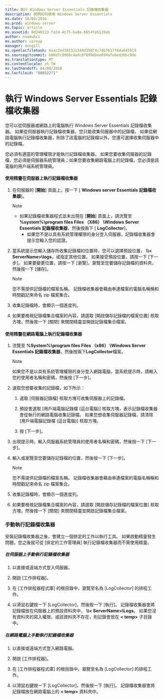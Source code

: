 ```yaml
---
title: 執行 Windows Server Essentials 記錄檔收集器
description: 說明如何使用 Windows Server Essentials
ms.date: 10/03/2016
ms.prod: windows-server
ms.topic: article
ms.assetid: 0d340223-fa24-4c75-ba8e-b654feb120ab
author: nnamuhcs
ms.author: coreyp
manager: dongill
ms.openlocfilehash: 6aac2ed382321349d39874c7db7617f6da845919
ms.sourcegitcommit: b00d7c8968c4adc8f699dbee694afe6ed36bc9de
ms.translationtype: MT
ms.contentlocale: zh-TW
ms.lasthandoff: 04/08/2020
ms.locfileid: "80852271"
---
```

# <a name="run-the-windows-server-essentials-log-collector"></a>執行 Windows Server Essentials 記錄檔收集器
您可以從伺服器或網路上的電腦執行 Windows Server Essentials 記錄檔收集器。 如果從伺服器執行記錄檔收集器，您只能收集伺服器中的記錄檔。 如果從網路電腦執行記錄檔收集器，則除了該電腦的記錄檔以外，您還可選擇收集伺服器中的記錄檔。  
  
 您必須有適當的管理權限才能執行記錄檔收集器。 如果您要收集伺服器的記錄檔，您必須是伺服器系統管理員；如果您要收集網路電腦上的記錄檔，您必須是該電腦的用戶端系統管理員。  
  
#### <a name="to-run-the-log-collector-on-the-server-by-using-the-wizard"></a>使用精靈在伺服器上執行記錄檔收集器  
  
1. 在伺服器的 [**開始**] 頁面上，按一下 [ **Windows server Essentials 記錄檔收集器**]。  
  
   > [!NOTE]
   > - 如果記錄檔收集器程式並未出現在 [**開始**] 頁面上，請流覽至 **%system%\program files Files （X86） \Windows Server Essentials 記錄檔收集器**，然後按兩下 [ **LogCollector**]。  
   >   -   如果您不是以具有系統管理權限的身分登入伺服器，記錄檔收集器會提示您輸入您的認證。  
  
2. 當系統提示您輸入儲存所收集記錄檔的位置時，您可以選擇預設位置， **\\\\< ServerName\>\logs**，或指定其他位置。 如果接受預設位置，請按一下 [下一步]。 如果要變更位置，請按一下 [瀏覽]，瀏覽至您要儲存記錄檔的資料夾，然後按一下 [儲存]。  
  
   > [!NOTE]
   >  您不需提供記錄檔的檔案名稱。 記錄檔收集器會藉由串連檔案的電腦名稱稱和時間戳記來命名 zip 檔案集合。  
  
3. 收集記錄檔時，會顯示一個進度列。  
  
4. 如果要檢視記錄檔集合檔案的內容，請選取 [開啟儲存記錄檔的檔案位置] 核取方塊，然後按一下 [關閉] 來關閉精靈並開啟記錄檔集合檔案。  
  
#### <a name="to-run-the-log-collector-on-a-network-computer-by-using-the-wizard"></a>使用精靈在網路電腦上執行記錄檔收集器  
  
1.  流覽至 **%System%\program files Files （x86） \Windows Server Essentials 記錄檔收集器**，然後按兩下**LogCollector**檔案。  
  
    > [!NOTE]
    >  如果您不是以具有系統管理權限的身分登入網路電腦，當系統提示時，請輸入您的使用者名稱和密碼，然後按 [下一步]。  
  
2.  選取您想要收集的記錄檔，如下所示：  
  
    1.  選取 [伺服器記錄檔] 核取方塊可收集伺服器上的記錄檔。  
  
    2.  預設會選取 [用戶端電腦記錄檔 (這台電腦)] 核取方塊，表示記錄檔收集器會從執行的網路電腦收集記錄檔。 如果您想收集伺服器記錄檔，請清除 [用戶端電腦記錄檔 (這台電腦)] 核取方塊。  
  
    3.  按 [下一步]。  
  
3.  出現提示時，輸入伺服器系統管理員的使用者名稱和密碼，然後按一下 [下一步]。  
  
4.  輸入或瀏覽至您要儲存記錄檔的位置，然後按一下 [下一步]。  
  
    > [!NOTE]
    >  您不需提供記錄檔的檔案名稱。 記錄檔收集器會藉由串連檔案的電腦名稱稱和時間戳記來命名 zip 檔案集合。  
  
5.  收集記錄檔時，會顯示一個進度列。  
  
6.  如果要檢視記錄檔集合檔案的內容，請選取 [開啟儲存記錄檔的檔案位置] 核取方塊，然後按一下 [關閉] 來關閉精靈並開啟記錄檔集合檔案。  
  
### <a name="running-the-log-collector-manually"></a>手動執行記錄檔收集器  
 安裝記錄檔收集器之後，會建立一個排定的工作以執行工具。 如果啟動精靈發生問題，您之後就可從 [排定的工作管理員] 執行記錄檔收集器而不需使用精靈。  
  
##### <a name="to-manually-run-the-log-collector-on-the-server"></a>在伺服器上手動執行記錄檔收集器  
  
1.  以直接或遠端方式登入伺服器。  
  
2.  開啟 [工作排程器]。  
  
3.  在 [工作排程器程式庫] 的根目錄中，瀏覽至名為 [LogCollector] 的排程工作。  
  
4.  以滑鼠右鍵按一下 [LogCollector]，然後按一下 [執行]。 記錄檔收集器會將記錄檔放在伺服器上的預設資料夾中， **\\\\< ServerName\>\Logs**。 如果您沒有資料夾的寫入權限，或該資料夾不存在，則記錄會放在 **< temp\>** 子目錄中。  
  
##### <a name="to-manually-run-the-log-collector-on-a-network-computer"></a>在網路電腦上手動執行記錄檔收集器  
  
1.  以直接或遠端方式登入網路電腦。  
  
2.  開啟 [工作排程器]。  
  
3.  在 [工作排程器程式庫] 的根目錄中，瀏覽至名為 [LogCollector] 的排程工作。  
  
4.  以滑鼠右鍵按一下 [LogCollector]，然後按一下 [執行]。 記錄檔收集器會將記錄檔放在網路電腦上的 **< temp\>** 資料夾中。
